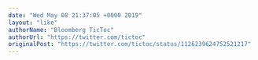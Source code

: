 ```yaml
---
date: "Wed May 08 21:37:05 +0000 2019"
layout: "like"
authorName: "Bloomberg TicToc"
authorUrl: "https://twitter.com/tictoc"
originalPost: "https://twitter.com/tictoc/status/1126239624752521217"
---
```


